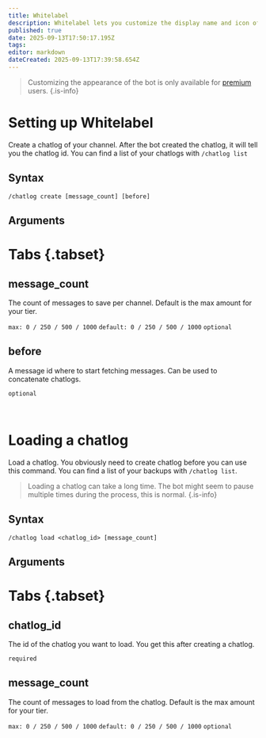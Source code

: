 ```yaml
---
title: Whitelabel
description: Whitelabel lets you customize the display name and icon of your bot in each server
published: true
date: 2025-09-13T17:50:17.195Z
tags: 
editor: markdown
dateCreated: 2025-09-13T17:39:58.654Z
---
```


> Customizing the appearance of the bot is only available for [premium](/premium) users.
{.is-info}

# Setting up Whitelabel

Create a chatlog of your channel. After the bot created the chatlog, it will tell you the chatlog id. You can find a list of your chatlogs with `/chatlog list`

## Syntax

`/chatlog create [message_count] [before]`

## Arguments

# Tabs {.tabset}
## message_count
The count of messages to save per channel. Default is the max amount for your tier.

`max: 0 / 250 / 500 / 1000` `default: 0 / 250 / 500 / 1000` `optional`

## before
A message id where to start fetching messages. Can be used to concatenate chatlogs.

`optional`

<br />

# Loading a chatlog

Load a chatlog. You obviously need to create chatlog before you can use this command.
You can find a list of your backups with `/chatlog list`.

> Loading a chatlog can take a long time. The bot might seem to pause multiple times during the process, this is normal.
{.is-info}

## Syntax

`/chatlog load <chatlog_id> [message_count]`

## Arguments

# Tabs {.tabset}
## chatlog_id
The id of the chatlog you want to load. You get this after creating a chatlog.

`required`

## message_count

The count of messages to load from the chatlog. Default is the max amount for your tier.

`max: 0 / 250 / 500 / 1000` `default: 0 / 250 / 500 / 1000` `optional`

<br />